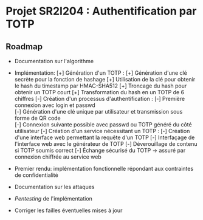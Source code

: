 # Projet SR2I204 : Authentification par TOTP 

## Roadmap

- Documentation sur l'algorithme
- Implémentation:
    [+] Génération d'un TOTP : 
        [+] Génération d'une clé secrète pour la fonction de hashage 
        [+] Utilisation de la clé pour obtenir le hash du timestamp par HMAC-SHA512
        [+] Troncage du hash pour obtenir un TOTP court 
        [+] Transformation du hash en un TOTP de 6 chiffres 
    [-] Création d'un processus d'authentification : 
        [-] Première connexion avec login et passwd  
        [-] Génération d'une clé unique par utilisateur et transmission sous forme de QR code  
        [-] Connexion suivante possible avec passwd ou TOTP généré du côté utilisateur 
    [-] Création d'un service nécessitant un TOTP : 
        [-] Création d'une interface web permettant la requête d'un TOTP 
        [-] Interfaçage de l'interface web avec le générateur de TOTP 
        [-] Déverouillage de contenu si TOTP soumis correct 
    [-] Échange sécurisé du TOTP -> assuré par connexion chiffrée au service web  


- Premier rendu: implémentation fonctionnelle répondant aux contraintes de confidentialité
- Documentation sur les attaques
- *Pentesting* de l'implémentation
- Corriger les failles éventuelles mises à jour 